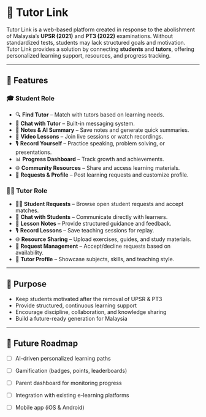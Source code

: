 # 📘 Tutor Link

Tutor Link is a web-based platform created in response to the abolishment of Malaysia’s **UPSR (2021)** and **PT3 (2022)** examinations. Without standardized tests, students may lack structured goals and motivation. Tutor Link provides a solution by connecting **students** and **tutors**, offering personalized learning support, resources, and progress tracking.

---

## 🚀 Features

### 🎓 Student Role
- 🔍 **Find Tutor** – Match with tutors based on learning needs.
- 💬 **Chat with Tutor** – Built-in messaging system.
- 📝 **Notes & AI Summary** – Save notes and generate quick summaries.
- 🎥 **Video Lessons** – Join live sessions or watch recordings.
- 🎙️ **Record Yourself** – Practice speaking, problem solving, or presentations.
- 📊 **Progress Dashboard** – Track growth and achievements.
- 🌐 **Community Resources** – Share and access learning materials.
- 📌 **Requests & Profile** – Post learning requests and customize profile.

### 👩‍🏫 Tutor Role
- 👩‍🎓 **Student Requests** – Browse open student requests and accept matches.
- 💬 **Chat with Students** – Communicate directly with learners.
- 📝 **Lesson Notes** – Provide structured guidance and feedback.
- 🎙️ **Record Lessons** – Save teaching sessions for replay.
- 🌐 **Resource Sharing** – Upload exercises, guides, and study materials.
- 📌 **Request Management** – Accept/decline requests based on availability.
- 👤 **Tutor Profile** – Showcase subjects, skills, and teaching style.

---

## 🎯 Purpose
- Keep students motivated after the removal of UPSR & PT3  
- Provide structured, continuous learning support  
- Encourage discipline, collaboration, and knowledge sharing  
- Build a future-ready generation for Malaysia  

---

## 📌 Future Roadmap
- [ ] AI-driven personalized learning paths  
- [ ] Gamification (badges, points, leaderboards)  
- [ ] Parent dashboard for monitoring progress  
- [ ] Integration with existing e-learning platforms  
- [ ] Mobile app (iOS & Android)  

